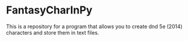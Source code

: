 # FantasyCharInPy
This is a repository for a program that allows you to create dnd 5e (2014) characters and store them in text files.
